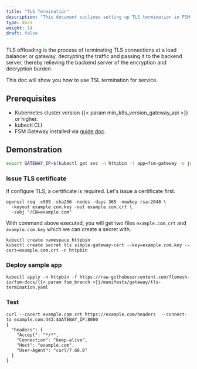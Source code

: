 ```yaml
---
title: "TLS Termination"
description: "This document outlines setting up TLS termination in FSM Gateway."
type: docs
weight: 14
draft: false
---
```


TLS offloading is the process of terminating TLS connections at a load balancer or gateway, decrypting the traffic and passing it to the backend server, thereby relieving the backend server of the encryption and decryption burden.

This doc will show you how to use TSL termination for service.

## Prerequisites

- Kubernetes cluster version {{< param min_k8s_version_gateway_api >}} or higher.
- kubectl CLI
- FSM Gateway installed via [guide doc](/guides/traffic_management/ingress/fsm_gateway/installation).

## Demonstration

```bash
export GATEWAY_IP=$(kubectl get svc -n httpbin -l app=fsm-gateway -o jsonpath='{.items[0].status.loadBalancer.ingress[0].ip}')
```

### Issue TLS certificate

If configure TLS, a certificate is required. Let's issue a certificate first.

```shell
openssl req -x509 -sha256 -nodes -days 365 -newkey rsa:2048 \
  -keyout example.com.key -out example.com.crt \
  -subj "/CN=example.com"
```

With command above executed, you will get two files `example.com.crt` and `example.com.key` which we can create a secret with.

```shell
kubectl create namespace httpbin
kubectl create secret tls simple-gateway-cert --key=example.com.key --cert=example.com.crt -n httpbin
```

### Deploy sample app

```shell
kubectl apply -n httpbin -f https://raw.githubusercontent.com/flomesh-io/fsm-docs/{{< param fsm_branch >}}/manifests/gateway/tls-termination.yaml
```

### Test

```shell
curl --cacert example.com.crt https://example.com/headers  --connect-to example.com:443:$GATEWAY_IP:8000
{
  "headers": {
    "Accept": "*/*",
    "Connection": "keep-alive",
    "Host": "example.com",
    "User-Agent": "curl/7.68.0"
  }
}

```